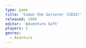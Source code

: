 ```yaml
---
type: game
title: 'Simon the Sorcerer (CD32)'
released: 1994
editor: 'Adventure Soft'
players: 1
genres:
  - Aventure
---
```

